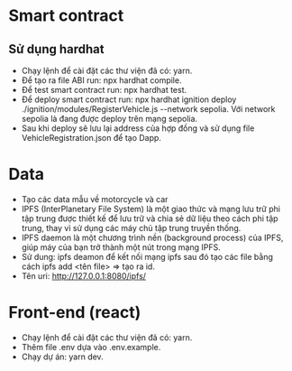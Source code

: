 # Smart contract
## Sử dụng hardhat
- Chạy lệnh để cài đặt các thư viện đã có: yarn.
- Để tạo ra file ABI run: npx hardhat compile.
- Để test smart contract run: npx hardhat test.
- Để deploy smart contract run: npx hardhat ignition deploy ./ignition/modules/RegisterVehicle.js --network sepolia. Với network sepolia là đang được deploy trên mạng sepolia.
- Sau khi deploy sẽ lưu lại address của hợp đồng và sử dụng file  VehicleRegistration.json để tạo Dapp.
# Data
- Tạo các data mẫu về motorcycle và car
- IPFS (InterPlanetary File System) là một giao thức và mạng lưu trữ phi tập trung được thiết kế để lưu trữ và chia sẻ dữ liệu theo cách phi tập trung, thay vì sử dụng các máy chủ tập trung truyền thống.
- IPFS daemon là một chương trình nền (background process) của IPFS, giúp máy của bạn trở thành một nút trong mạng IPFS.
- Sử dung: ipfs deamon để kết nối mạng ipfs sau đó tạo các file bằng cách ipfs add <tên file> => tạo ra id.
- Tên uri: http://127.0.0.1:8080/ipfs/<id>
# Front-end (react)
- Chạy lệnh để cài đặt các thư viện đã có: yarn.
- Thêm file .env dựa vào .env.example.
- Chạy dự án: yarn dev.